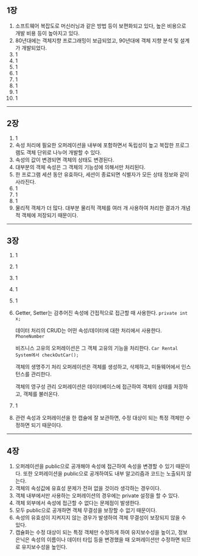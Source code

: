 ## 1장

1. 소프트웨어 복잡도로 머신러닝과 같은 방법 등이 보편화되고 있다, 높은 비용으로 개발 비용 등이 높아지고 있다.
2. 80년대에는 객체지향 프로그래밍이 보급되었고, 90년대에 객체 지향 분석 및 설계가 개발되었다.
3. 1
4. 1
5. 1
6. 1
7. 1
8. 1
9. 1
10. 1

---

## 2장

1. 1
2. 속성 처리에 필요한 오퍼레이션을 내부에 포함하면서 독립성이 높고 복잡한 프로그램도 객체 단위로 나누어 개발할 수 있다.
3. 속성의 값이 변경되면 객체의 상태도 변경된다.
4. 대부분의 객체 속성은 그 객체의 기능성에 의해서만 처리된다.
5. 한 프로그램 세션 동안 유효하다, 세션이 종료되면 식별자가 모든 상태 정보와 같이 사라진다.
6. 1
7. 1
8. 1
9. 물리적 객체가 더 많다. 대부분 물리적 객체를 여러 개 사용하여 처리한 결과가 개념적 객체에 저장되기 때문이다.

---

## 3장

1. 1
2. 1
3. 1
4. 1
5. 1
6. Getter, Setter는 감추어진 속성에 간접적으로 접근할 때 사용한다. `private int x;`

    데이터 처리의 CRUD는 어떤 속성/데이터에 대한 처리에서 사용한다. `PhoneNumber`

    비즈니스 고유의 오퍼레이션은 그 객체 고유의 기능을 처리한다. `Car Rental System에서 checkOutCar();`

    객체의 생명주기 처리 오퍼레이션은 객체를 생성하고, 삭제하고, 미들웨어에서 인스턴스를 관리한다.

    객체의 영구성 관리 오퍼레이션은 데이터베이스에 접근하여 객체의 상태를 저장하고, 객체를 불러온다.

7. 1
8. 관련 속성과 오퍼레이션을 한 캡슐에 잘 보관하면, 수정 대상이 되는 특정 객체만 수정하면 되기 때문이다.

---

## 4장

1. 오퍼레이션을 public으로 공개해야 속성에 접근하여 속성을 변경할 수 있기 때문이다. 또한 오퍼레이션을 public으로 공개하여도 내부 알고리즘과 코드는 노출되지 않는다.
2. 객체의 속성값에 유효성 문제가 전혀 없을 것이라 생각하는 경우이다.
3. 객체 내부에서만 사용하는 오퍼레이션의 경우에는 private 설정을 할 수 있다.
4. 객체 외부에서 속성에 접근할 수 없다는 문제점이 발생한다.
5. 모두 public으로 공개하면 객체 무결성을 보장할 수 없기 때문이다.
6. 속성의 유효성이 지켜지지 않는 경우가 발생하여 객체 무결성이 보장되지 않을 수 있다.
7. 캡슐화는 수정 대상이 되는 특정 객체만 수정하게 하여 유지보수성을 높이고, 정보 은닉은 속성의 이름이나 데이터 타입 등을 변경했을 때 오퍼레이션만 수정하면 되므로 유지보수성을 높인다.